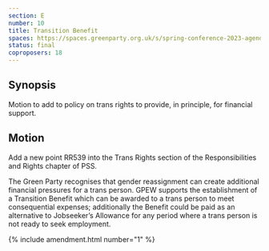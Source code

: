 ```yaml
---
section: E
number: 10
title: Transition Benefit
spaces: https://spaces.greenparty.org.uk/s/spring-conference-2023-agenda-forum/?contentId=120007
status: final
coproposers: 18
---
```

## Synopsis
Motion to add to policy on trans rights to provide, in principle, for financial support.

## Motion
Add a new point RR539 into the Trans Rights section of the Responsibilities and Rights chapter of PSS.

The Green Party recognises that gender reassignment can create additional financial pressures for a trans person. GPEW supports the establishment of a Transition Benefit which can be awarded to a trans person to meet consequential expenses; additionally the Benefit could be paid as an alternative to Jobseeker’s Allowance for any period where a trans person is not ready to seek employment.

{% include amendment.html number="1" %}

